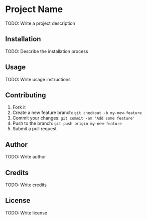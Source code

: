 # Project Name

TODO: Write a project description

## Installation

TODO: Describe the installation process

## Usage

TODO: Write usage instructions

## Contributing

1. Fork it
2. Create a new feature branch: `git checkout -b my-new-feature`
3. Commit your changes: `git commit -am 'Add some feature'`
4. Push to the branch: `git push origin my-new-feature`
5. Submit a pull request

## Author

TODO: Write author

## Credits

TODO: Write credits

## License

TODO: Write license
